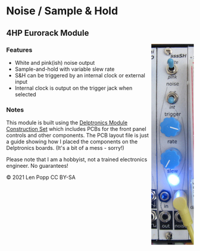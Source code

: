 # Noise / Sample & Hold

## 4HP Eurorack Module

<img src="Noise-SH.jpg" style="float:right">

### Features
- White and pink(ish) noise output
- Sample-and-hold with variable slew rate
- S&H can be triggered by an internal clock or external input
- Internal clock is output on the trigger jack when selected

### Notes

This module is built using the [Delptronics Module Construction Set](https://delptronics.com/module-construction-set.php) which includes PCBs for the front panel controls and other components. The PCB layout file is just a guide showing how I placed the components on the Delptronics boards. (It's a bit of a mess - sorry!)

Please note that I am a hobbyist, not a trained electronics engineer. No guarantees!

© 2021 Len Popp CC BY-SA